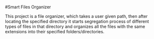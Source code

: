 #Smart Files Organizer

This project is a file organizer, which takes a user given path, then after locating the specified directory it starts segregation process of different types of files
in that directory and organizes all the files with the same extensions into their specified folders/directories.
